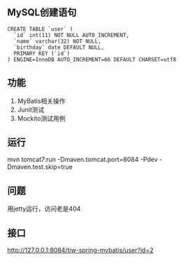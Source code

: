 ## MySQL创建语句
```MySQL
CREATE TABLE `user` (
  `id` int(11) NOT NULL AUTO_INCREMENT,
  `name` varchar(32) NOT NULL,
  `birthday` date DEFAULT NULL,
  PRIMARY KEY (`id`)
) ENGINE=InnoDB AUTO_INCREMENT=66 DEFAULT CHARSET=utf8
```

## 功能
1. MyBatis相关操作
2. Junit测试
3. Mockito测试用例


## 运行
mvn tomcat7:run -Dmaven.tomcat.port=8084 -Pdev -Dmaven.test.skip=true

## 问题
用jetty运行，访问老是404

## 接口
http://127.0.0.1:8084/tjw-spring-mybatis/user?id=2
